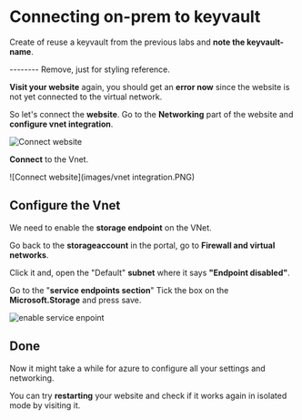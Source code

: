 # Connecting on-prem to keyvault



Create of reuse a keyvault from the previous labs and **note the keyvault-name**.













-------- Remove, just for styling reference.





**Visit your website** again, you should get an **error now** since the website is not yet connected to the virtual network.



So let's connect the **website**. Go to the **Networking** part of the website and **configure vnet integration**.

![Connect website](images/website-networking.PNG)



**Connect** to the Vnet.

![Connect website](images/vnet integration.PNG)

## Configure the Vnet

We need to enable the **storage endpoint** on the VNet.

Go back to the **storageaccount** in the portal, go to **Firewall and virtual networks**.

Click it and, open the "Default" **subnet** where it says **"Endpoint disabled"**.

Go to the "**service endpoints section**"
Tick the box on the **Microsoft.Storage** and press save.

![enable service enpoint](images/enable-service-endpoint.PNG)



## Done

Now it might take a while for azure to configure all your settings and networking.

You can try **restarting** your website and check if it works again in isolated mode by visiting it.